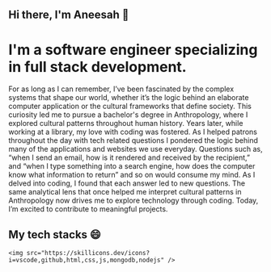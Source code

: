 
## Hi there, I'm Aneesah 👋 

<h1>
  I'm a software engineer specializing in full stack development.
</h1>

<p>
For as long as I can remember, I’ve been fascinated by the complex systems that shape our world, whether it’s the logic behind an elaborate computer application or the cultural frameworks that define society. This curiosity led me to pursue a bachelor's degree in Anthropology, where I explored cultural patterns throughout human history. Years later, while working at a library, my love with coding was fostered. As I helped patrons throughout the day with tech related questions I pondered the logic behind many of the applications and websites we use everyday. Questions such as, “when I send an email, how is it rendered and received by the recipient,” and “when I type something into a search engine, how does the computer know what information to return” and so on would consume my mind. As I delved into coding, I found that each answer led to new questions. The same analytical lens that once helped me interpret cultural patterns in Anthropology now drives me to explore technology through coding. Today, I’m excited to contribute to meaningful projects.
</p>

  ## My tech stacks 😄


    <img src="https://skillicons.dev/icons?i=vscode,github,html,css,js,mongodb,nodejs" />


<p align="center"></p>

<!--
**aneesahislam/aneesahislam** is a ✨ _special_ ✨ repository because its `README.md` (this file) appears on your GitHub profile.

Here are some ideas to get you started:

- 🔭 I’m currently working on ...
- 🌱 I’m currently learning ...
- 👯 I’m looking to collaborate on ...
- 🤔 I’m looking for help with ...
- 💬 Ask me about ...
- 📫 How to reach me: ...
- 😄 Pronouns: ...
- ⚡ Fun fact: ...
-->

